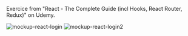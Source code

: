 Exercice from "React - The Complete Guide (incl Hooks, React Router, Redux)" on Udemy.



![mockup-react-login](https://user-images.githubusercontent.com/86634734/136644633-0cece0e2-ead6-46a5-80f0-e9905ea354c0.png)
![mockup-react-login2](https://user-images.githubusercontent.com/86634734/136644634-a82c6407-3c8f-4b56-821d-bb3ac92c1b47.png)


